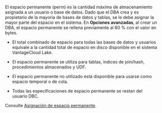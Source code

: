 El espacio permanente (perm) es la cantidad máxima de almacenamiento asignada a un usuario o base de datos. Dado que el DBA crea y es propietario de la mayoría de bases de datos y tablas, se le debe asignar la mayor parte del espacio en el sistema. En **Opciones avanzadas**, al crear un DBA, el espacio permanente se rellena previamente al 60 % con el valor en bytes.

-   El total combinado de espacio para todas las bases de datos y usuarios equivale a la cantidad total de espacio en disco disponible en el sistema VantageCloud Lake.

-   El espacio permanente se utiliza para tablas, índices de join/hash, procedimientos almacenados y UDF.

-   El espacio permanente no utilizado está disponible para usarse como espacio temporal o de cola.

-   Todas las especificaciones de espacio permanente se restan del usuario DBC.

Consulte [Asignación de espacio permanente](https://docs.teradata.com/access/sources/dita/topic?dita:topicPath=zhf1629865350450.dita).
